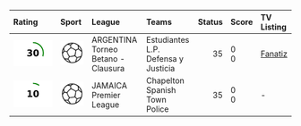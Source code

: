| Rating                                                                                                                                 | Sport                                                                                                        | League                                | Teams                                  |   Status | Score   | TV Listing                                               |
|:---------------------------------------------------------------------------------------------------------------------------------------|:-------------------------------------------------------------------------------------------------------------|:--------------------------------------|:---------------------------------------|---------:|:--------|:---------------------------------------------------------|
| <img src="https://raw.githubusercontent.com/BlakeDuncan25/Donut-SVG-Ratings/bac4e4a278175106499642192132b1786a9aec38/30.svg" alt="30"> | <img src="https://raw.githubusercontent.com/BlakeDuncan25/Donut-SVG-Ratings/master/soccer.png" alt="Soccer"> | ARGENTINA<br>Torneo Betano - Clausura | Estudiantes L.P.<br>Defensa y Justicia |       35 | 0<br>0  | <a href="https://watch.fanatiz.com/channels">Fanatiz</a> |
| <img src="https://raw.githubusercontent.com/BlakeDuncan25/Donut-SVG-Ratings/bac4e4a278175106499642192132b1786a9aec38/10.svg" alt="10"> | <img src="https://raw.githubusercontent.com/BlakeDuncan25/Donut-SVG-Ratings/master/soccer.png" alt="Soccer"> | JAMAICA<br>Premier League             | Chapelton<br>Spanish Town Police       |       35 | 0<br>0  | -                                                        |